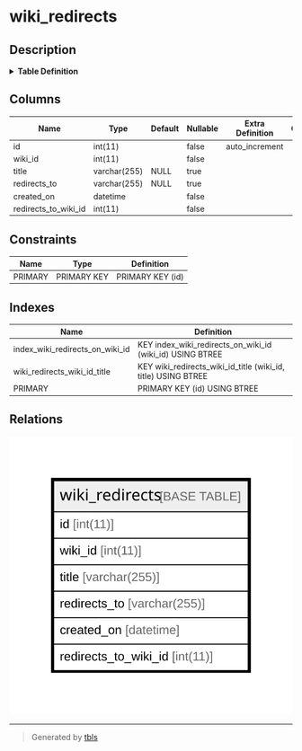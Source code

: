 # wiki_redirects

## Description

<details>
<summary><strong>Table Definition</strong></summary>

```sql
CREATE TABLE `wiki_redirects` (
  `id` int(11) NOT NULL AUTO_INCREMENT,
  `wiki_id` int(11) NOT NULL,
  `title` varchar(255) DEFAULT NULL,
  `redirects_to` varchar(255) DEFAULT NULL,
  `created_on` datetime NOT NULL,
  `redirects_to_wiki_id` int(11) NOT NULL,
  PRIMARY KEY (`id`),
  KEY `wiki_redirects_wiki_id_title` (`wiki_id`,`title`),
  KEY `index_wiki_redirects_on_wiki_id` (`wiki_id`)
) ENGINE=InnoDB DEFAULT CHARSET=utf8mb4 COLLATE=utf8mb4_general_ci
```

</details>

## Columns

| Name | Type | Default | Nullable | Extra Definition | Children | Parents | Comment |
| ---- | ---- | ------- | -------- | ---------------- | -------- | ------- | ------- |
| id | int(11) |  | false | auto_increment |  |  |  |
| wiki_id | int(11) |  | false |  |  |  |  |
| title | varchar(255) | NULL | true |  |  |  |  |
| redirects_to | varchar(255) | NULL | true |  |  |  |  |
| created_on | datetime |  | false |  |  |  |  |
| redirects_to_wiki_id | int(11) |  | false |  |  |  |  |

## Constraints

| Name | Type | Definition |
| ---- | ---- | ---------- |
| PRIMARY | PRIMARY KEY | PRIMARY KEY (id) |

## Indexes

| Name | Definition |
| ---- | ---------- |
| index_wiki_redirects_on_wiki_id | KEY index_wiki_redirects_on_wiki_id (wiki_id) USING BTREE |
| wiki_redirects_wiki_id_title | KEY wiki_redirects_wiki_id_title (wiki_id, title) USING BTREE |
| PRIMARY | PRIMARY KEY (id) USING BTREE |

## Relations

![er](wiki_redirects.svg)

---

> Generated by [tbls](https://github.com/k1LoW/tbls)
